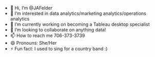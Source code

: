 - 👋 Hi, I’m @JAFelder
- 👀 I’m interested in data analytics/marketing analytics/operations analytics
- 🌱 I’m currently working on becoming a Tableau desktop specialist
- 💞️ I’m looking to collaborate on anything data!
- 📫 How to reach me 706-373-3739
- 😄 Pronouns: She/Her
- ⚡ Fun fact: I used to sing for a country band :)

<!---
JAFelder/JAFelder is a ✨ special ✨ repository because its `README.md` (this file) appears on your GitHub profile.
You can click the Preview link to take a look at your changes.
--->
